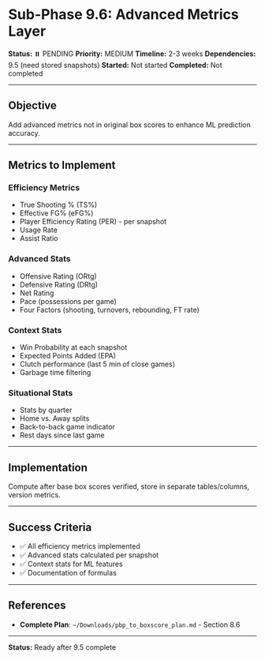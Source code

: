 # Sub-Phase 9.6: Advanced Metrics Layer

**Status:** ⏸️ PENDING
**Priority:** MEDIUM
**Timeline:** 2-3 weeks
**Dependencies:** 9.5 (need stored snapshots)
**Started:** Not started
**Completed:** Not completed

---

## Objective

Add advanced metrics not in original box scores to enhance ML prediction accuracy.

---

## Metrics to Implement

### Efficiency Metrics
- True Shooting % (TS%)
- Effective FG% (eFG%)
- Player Efficiency Rating (PER) - per snapshot
- Usage Rate
- Assist Ratio

### Advanced Stats
- Offensive Rating (ORtg)
- Defensive Rating (DRtg)
- Net Rating
- Pace (possessions per game)
- Four Factors (shooting, turnovers, rebounding, FT rate)

### Context Stats
- Win Probability at each snapshot
- Expected Points Added (EPA)
- Clutch performance (last 5 min of close games)
- Garbage time filtering

### Situational Stats
- Stats by quarter
- Home vs. Away splits
- Back-to-back game indicator
- Rest days since last game

---

## Implementation

Compute after base box scores verified, store in separate tables/columns, version metrics.

---

## Success Criteria

- ✅ All efficiency metrics implemented
- ✅ Advanced stats calculated per snapshot
- ✅ Context stats for ML features
- ✅ Documentation of formulas

---

## References

- **Complete Plan**: `~/Downloads/pbp_to_boxscore_plan.md` - Section 8.6

---

**Status:** Ready after 9.5 complete







